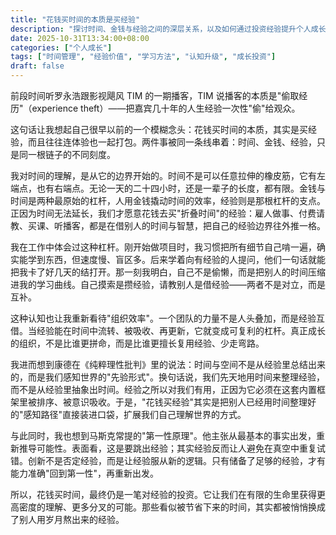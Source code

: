 ```yaml
---
title: "花钱买时间的本质是买经验"
description: "探讨时间、金钱与经验之间的深层关系，以及如何通过投资经验提升个人成长效率"
date: 2025-10-31T13:34:00+08:00
categories: ["个人成长"]
tags: ["时间管理", "经验价值", "学习方法", "认知升级", "成长投资"]
draft: false
---
```


前段时间听罗永浩跟影视飓风 TIM 的一期播客，TIM 说播客的本质是"偷取经历"（experience theft）——把嘉宾几十年的人生经验一次性"偷"给观众。

这句话让我想起自己很早以前的一个模糊念头：花钱买时间的本质，其实是买经验，而且往往连体验也一起打包。两件事被同一条线串着：时间、金钱、经验，只是同一根链子的不同刻度。

我对时间的理解，是从它的边界开始的。时间不是可以任意拉伸的橡皮筋，它有左端点，也有右端点。无论一天的二十四小时，还是一辈子的长度，都有限。金钱与时间是两种最原始的杠杆，人用金钱撬动时间的效率，经验则是那根杠杆的支点。正因为时间无法延长，我们才愿意花钱去买"折叠时间"的经验：雇人做事、付费请教、买课、听播客，都是在借别人的时间与智慧，把自己的经验边界往外推一格。

我在工作中体会过这种杠杆。刚开始做项目时，我习惯把所有细节自己啃一遍，确实能学到东西，但速度慢、盲区多。后来学着向有经验的人提问，他们一句话就能把我卡了好几天的结打开。那一刻我明白，自己不是偷懒，而是把别人的时间压缩进我的学习曲线。自己摸索是攒经验，请教别人是借经验——两者不是对立，而是互补。

这种认知也让我重新看待"组织效率"。一个团队的力量不是人头叠加，而是经验互借。当经验能在时间中流转、被吸收、再更新，它就变成可复利的杠杆。真正成长的组织，不是比谁更拼命，而是比谁更擅长复用经验、少走弯路。

我进而想到康德在《纯粹理性批判》里的说法：时间与空间不是从经验里总结出来的，而是我们感知世界的"先验形式"。换句话说，我们先天地用时间来整理经验，而不是从经验里抽象出时间。经验之所以对我们有用，正因为它必须在这套内置框架里被排序、被意识吸收。于是，"花钱买经验"其实是把别人已经用时间整理好的"感知路径"直接装进口袋，扩展我们自己理解世界的方式。

与此同时，我也想到马斯克常提的"第一性原理"。他主张从最基本的事实出发，重新推导可能性。表面看，这是要跳出经验；其实经验反而让人避免在真空中重复试错。创新不是否定经验，而是让经验服从新的逻辑。只有储备了足够的经验，才有能力准确"回到第一性"，再重新出发。

所以，花钱买时间，最终仍是一笔对经验的投资。它让我们在有限的生命里获得更高密度的理解、更多分叉的可能。那些看似被节省下来的时间，其实都被悄悄换成了别人用岁月熬出来的经验。